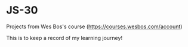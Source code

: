 # JS-30
Projects from Wes Bos's course (https://courses.wesbos.com/account)

This is to keep a record of my learning journey!


              
